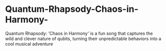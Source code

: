 # Quantum-Rhapsody-Chaos-in-Harmony-
Quantum Rhapsody: 'Chaos in Harmony' is a fun song that captures the wild and clever nature of qubits, turning their unpredictable behaviors into a cool musical adventure
